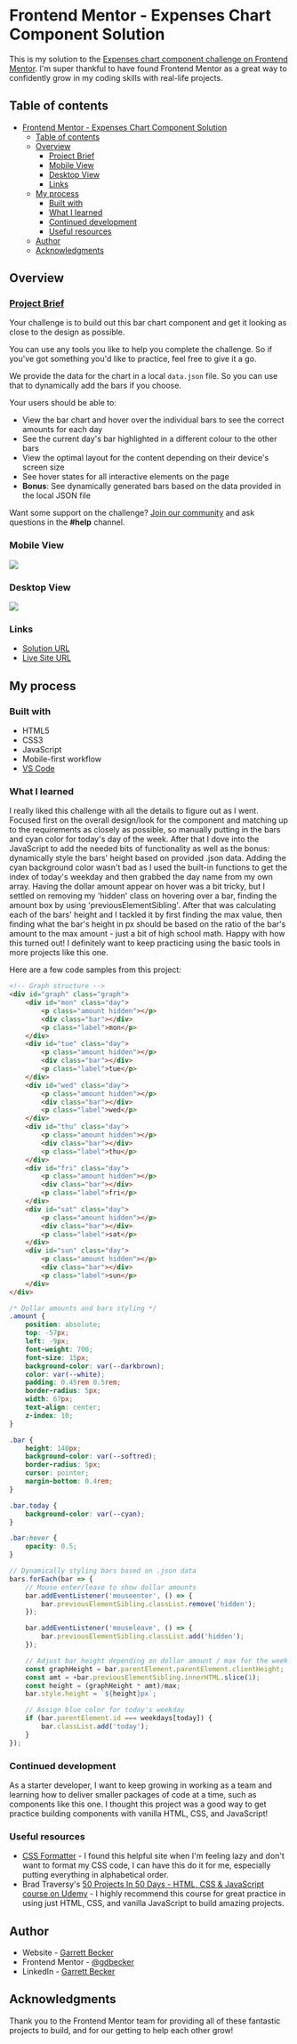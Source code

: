 # Frontend Mentor - Expenses Chart Component Solution

This is my solution to the [Expenses chart component challenge on Frontend Mentor](https://www.frontendmentor.io/challenges/expenses-chart-component-e7yJBUdjwt). I'm super thankful to have found Frontend Mentor as a great way to confidently grow in my coding skills with real-life projects. 

## Table of contents

- [Frontend Mentor - Expenses Chart Component Solution](#frontend-mentor---expenses-chart-component-solution)
	- [Table of contents](#table-of-contents)
	- [Overview](#overview)
		- [Project Brief](#project-brief)
		- [Mobile View](#mobile-view)
		- [Desktop View](#desktop-view)
		- [Links](#links)
	- [My process](#my-process)
		- [Built with](#built-with)
		- [What I learned](#what-i-learned)
		- [Continued development](#continued-development)
		- [Useful resources](#useful-resources)
	- [Author](#author)
	- [Acknowledgments](#acknowledgments)

## Overview

### [Project Brief](./project%20brief/)

Your challenge is to build out this bar chart component and get it looking as close to the design as possible.

You can use any tools you like to help you complete the challenge. So if you've got something you'd like to practice, feel free to give it a go.

We provide the data for the chart in a local `data.json` file. So you can use that to dynamically add the bars if you choose.

Your users should be able to:

- View the bar chart and hover over the individual bars to see the correct amounts for each day
- See the current day's bar highlighted in a different colour to the other bars
- View the optimal layout for the content depending on their device's screen size
- See hover states for all interactive elements on the page
- **Bonus**: See dynamically generated bars based on the data provided in the local JSON file

Want some support on the challenge? [Join our community](https://www.frontendmentor.io/community) and ask questions in the **#help** channel.

### Mobile View

![](./expenses-chart-component-mobile.png)

### Desktop View

![](./expenses-chart-component-desktop.png)

### Links

- [Solution URL](https://www.frontendmentor.io/solutions/expenses-chart-component-with-html-css-javascript-UBH4GcyB5Z)
- [Live Site URL](https://expenses-chart-component-gdbecker.netlify.app)

## My process

### Built with

- HTML5
- CSS3
- JavaScript
- Mobile-first workflow
- [VS Code](https://code.visualstudio.com)

### What I learned

I really liked this challenge with all the details to figure out as I went. Focused first on the overall design/look for the component and matching up to the requirements as closely as possible, so manually putting in the bars and cyan color for today's day of the week. After that I dove into the JavaScript to add the needed bits of functionality as well as the bonus: dynamically style the bars' height based on provided .json data. Adding the cyan background color wasn't bad as I used the built-in functions to get the index of today's weekday and then grabbed the day name from my own array. Having the dollar amount appear on hover was a bit tricky, but I settled on removing my 'hidden' class on hovering over a bar, finding the amount box by using 'previousElementSibling'. After that was calculating each of the bars' height and I tackled it by first finding the max value, then finding what the bar's height in px should be based on the ratio of the bar's amount to the max amount - just a bit of high school math. Happy with how this turned out! I definitely want to keep practicing using the basic tools in more projects like this one.

Here are a few code samples from this project:

```html
<!-- Graph structure -->
<div id="graph" class="graph">
	<div id="mon" class="day">
		<p class="amount hidden"></p>
		<div class="bar"></div>
		<p class="label">mon</p>
	</div>
	<div id="tue" class="day">
		<p class="amount hidden"></p>
		<div class="bar"></div>
		<p class="label">tue</p>
	</div>
	<div id="wed" class="day">
		<p class="amount hidden"></p>
		<div class="bar"></div>
		<p class="label">wed</p>
	</div>
	<div id="thu" class="day">
		<p class="amount hidden"></p>
		<div class="bar"></div>
		<p class="label">thu</p>
	</div>
	<div id="fri" class="day">
		<p class="amount hidden"></p>
		<div class="bar"></div>
		<p class="label">fri</p>
	</div>
	<div id="sat" class="day">
		<p class="amount hidden"></p>
		<div class="bar"></div>
		<p class="label">sat</p>
	</div>
	<div id="sun" class="day">
		<p class="amount hidden"></p>
		<div class="bar"></div>
		<p class="label">sun</p>
	</div>
</div>
```

```css
/* Dollar amounts and bars styling */
.amount {
	position: absolute;
	top: -57px;
	left: -9px;
	font-weight: 700;
	font-size: 15px;
	background-color: var(--darkbrown);
	color: var(--white);
	padding: 0.45rem 0.5rem;
	border-radius: 5px;
	width: 67px;
	text-align: center;
	z-index: 10;
}

.bar {
	height: 140px;
	background-color: var(--softred);
	border-radius: 5px;
	cursor: pointer;
	margin-bottom: 0.4rem;
}

.bar.today {
	background-color: var(--cyan);
}

.bar:hover {
	opacity: 0.5;
}
```

```js
// Dynamically styling bars based on .json data
bars.forEach(bar => {
	// Mouse enter/leave to show dollar amounts
	bar.addEventListener('mouseenter', () => {
		bar.previousElementSibling.classList.remove('hidden');
	});

	bar.addEventListener('mouseleave', () => {
		bar.previousElementSibling.classList.add('hidden');
	});

	// Adjust bar height depending on dollar amount / max for the week
	const graphHeight = bar.parentElement.parentElement.clientHeight;
	const amt = +bar.previousElementSibling.innerHTML.slice(1);
	const height = (graphHeight * amt)/max;
	bar.style.height = `${height}px`;

	// Assign blue color for today's weekday
	if (bar.parentElement.id === weekdays[today]) {
		bar.classList.add('today');
	}
});
```

### Continued development

As a starter developer, I want to keep growing in working as a team and learning how to deliver smaller packages of code at a time, such as components like this one. I thought this project was a good way to get practice building components with vanilla HTML, CSS, and JavaScript!

### Useful resources

- [CSS Formatter](http://www.lonniebest.com/FormatCSS/) - I found this helpful site when I'm feeling lazy and don't want to format my CSS code, I can have this do it for me, especially putting everything in alphabetical order.
- Brad Traversy's [50 Projects In 50 Days - HTML, CSS & JavaScript course on Udemy](https://www.udemy.com/course/50-projects-50-days/) - I highly recommend this course for great practice in using just HTML, CSS, and vanilla JavaScript to build amazing projects.

## Author

- Website - [Garrett Becker]()
- Frontend Mentor - [@gdbecker](https://www.frontendmentor.io/profile/gdbecker)
- LinkedIn - [Garrett Becker](https://www.linkedin.com/in/garrett-becker-923b4a106/)

## Acknowledgments

Thank you to the Frontend Mentor team for providing all of these fantastic projects to build, and for our getting to help each other grow!